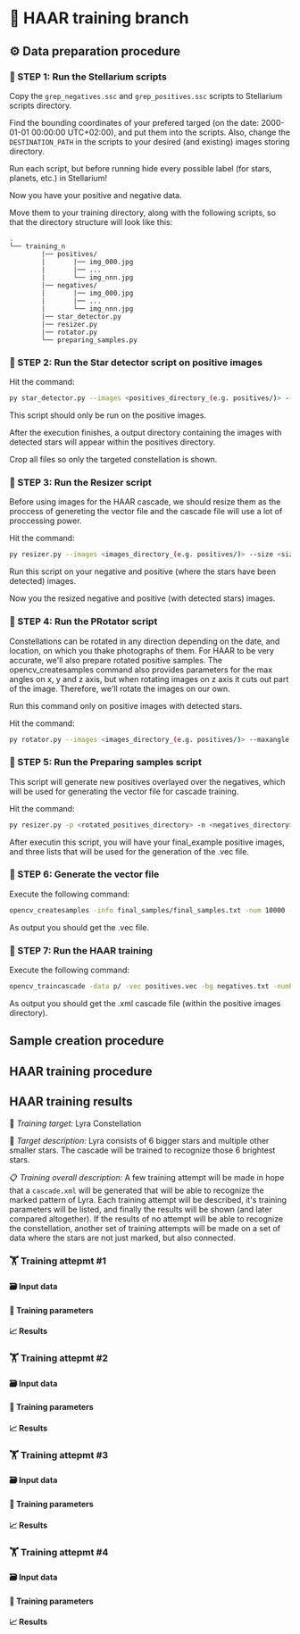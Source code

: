 # 🤖 HAAR training branch

## ⚙️ Data preparation procedure

### 🚀 STEP 1: Run the Stellarium scripts
Copy the `grep_negatives.ssc` and `grep_positives.ssc` scripts to Stellarium scripts directory.

Find the bounding coordinates of your prefered targed (on the date: 2000-01-01 00:00:00 UTC+02:00), and put them into the scripts. Also, change the `DESTINATION_PATH` in the scripts to your desired (and existing) images storing directory.

Run each script, but before running hide every possible label (for stars, planets, etc.) in Stellarium!

Now you have your positive and negative data.

Move them to your training directory, along with the following scripts, so that the directory structure will look like this:

    .
    └── training_n
            |── positives/
            |       |── img_000.jpg
            |       |── ...
            |       └── img_nnn.jpg
            |── negatives/
            |       |── img_000.jpg
            |       |── ...
            |       └── img_nnn.jpg
            |── star_detector.py
            |── resizer.py
            |── rotator.py
            └── preparing_samples.py

### 🚀 STEP 2: Run the Star detector script on positive images

Hit the command:
```bash
py star_detector.py --images <positives_directory_(e.g. positives/)> --percision <percision_rate_(e.g. 0.18)> --log <log_level_(e.g. INFO)>
```

This script should only be run on the positive images.

After the execution finishes, a output directory containing the images with detected stars will appear within the positives directory.

Crop all files so only the targeted constellation is shown.

### 🚀 STEP 3: Run the Resizer script
Before using images for the HAAR cascade, we should resize them as the proccess of genereting the vector file and the cascade file will use a lot of proccessing power. 

Hit the command:
```bash
py resizer.py --images <images_directory_(e.g. positives/)> --size <size_of_ste_output_images_1:1_aspect_ratio> --grayscale <0_if_you_want_bw_images> --log <log_level_(e.g. INFO)>
```

Run this script on your negative and positive (where the stars have been detected) images.

Now you the resized negative and positive (with detected stars) images.

### 🚀 STEP 4: Run the PRotator script
Constellations can be rotated in any direction depending on the date, and location, on which you thake photographs of them. For HAAR to be very accurate, we'll also prepare rotated positive samples. The opencv_createsamples command also provides parameters for the max angles on x, y and z axis, but when rotating images on z axis it cuts out part of the image. Therefore, we'll rotate the images on our own.

Run this command only on positive images with detected stars.

Hit the command:
```bash
py rotator.py --images <images_directory_(e.g. positives/)> --maxangle <e.g. 360> --log <log_level_(e.g. INFO)>
```

### 🚀 STEP 5: Run the Preparing samples script
This script will generate new positives overlayed over the negatives, which will be used for generating the vector file for cascade training.

Hit the command:
```bash
py resizer.py -p <rotated_positives_directory> -n <negatives_directory> --num <number_of_new_positives_to_be_created_for_each_existing_positive> --maxxangle 0.0 --maxyangle 0.0 --maxzangle 0.0
```

After executin this script, you will have your final_example positive images, and three lists that will be used for the generation of the .vec file.

### 🚀 STEP 6: Generate the vector file
Execute the following command:
```bash
opencv_createsamples -info final_samples/final_samples.txt -num 10000 -w 24 -h 24 -vec positives.vec -maxxangle 0.0 -maxyangle 0.0 -maxzangle 0.0
```

As output you should get the .vec file.

### 🚀 STEP 7: Run the HAAR training
Execute the following command:
```bash
opencv_traincascade -data p/ -vec positives.vec -bg negatives.txt -numPos 1000 -numNeg 1200 -numStages 20 -width 24 -height 24 -mode ALL -bt DAB -minHitRate 0.995 -maxFalseAlarmRate 0.5 -maxWeakCount 100 -maxDepth 1 -precalcValBufSize 1024 --precalcIdxBufSize 1024
```

As output you should get the .xml cascade file (within the positive images directory).

## Sample creation procedure

## HAAR training procedure

## HAAR training results

🎯 *Training target:* Lyra Constellation

📝 *Target description:* Lyra consists of 6 bigger stars and multiple other smaller stars. The cascade will be trained to recognize those 6 brightest stars.

📋 *Training overall description:* A few training attempt will be made in hope that a `cascade.xml` will be generated that will be able to recognize the marked pattern of Lyra. Each training attempt will be described, it's training parameters will be listed, and finally the results will be shown (and later compared altogether). If the results of no attempt will be able to recognize the constellation, another set of training attempts will be made on a set of data where the stars are not just marked, but also connected.

### 🏋️ Training attepmt #1 
#### 🗃️ Input data

#### 🦾 Training parameters

#### 📈 Results

### 🏋️ Training attepmt #2
#### 🗃️ Input data

#### 🦾 Training parameters

#### 📈 Results

### 🏋️ Training attepmt #3
#### 🗃️ Input data

#### 🦾 Training parameters

#### 📈 Results

### 🏋️ Training attepmt #4
#### 🗃️ Input data

#### 🦾 Training parameters

#### 📈 Results